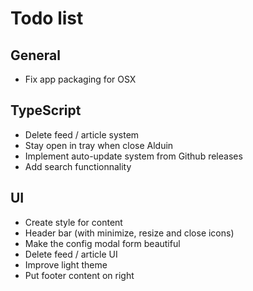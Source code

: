 # Todo list
## General
* Fix app packaging for OSX

## TypeScript
* Delete feed / article system
* Stay open in tray when close Alduin
* Implement auto-update system from Github releases
* Add search functionnality

## UI
* Create style for <table> content
* Header bar (with minimize, resize and close icons)
* Make the config modal form beautiful
* Delete feed / article UI
* Improve light theme
* Put footer content on right
